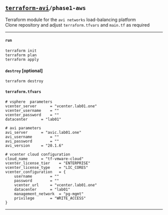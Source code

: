 ## [`terraform-avi`](../README.md)`/phase1-aws`
Terraform module for the `avi networks` load-balancing platform  
Clone repository and adjust `terraform.tfvars` and `main.tf` as required  

---

#### `run`
```
terraform init
terraform plan
terraform apply
```

#### `destroy` [optional]
```
terraform destroy
```

#### `terraform.tfvars`
```
# vsphere  parameters
vcenter_server		= "vcenter.lab01.one"
vcenter_username	= ""
vcenter_password	= ""
datacenter		= "lab01"

# avi parameters
avi_server		= "avic.lab01.one"
avi_username		= ""
avi_password		= ""
avi_version		= "20.1.6"

# vcenter cloud configuration
cloud_name		= "tf-vmware-cloud"
vcenter_license_tier	= "ENTERPRISE"
vcenter_license_type	= "LIC_CORES"
vcenter_configuration	= {
	username		= ""
	password		= ""
	vcenter_url		= "vcenter.lab01.one"
	datacenter		= "lab01"
	management_network	= "pg-mgmt"
	privilege		= "WRITE_ACCESS"
}
```
---
